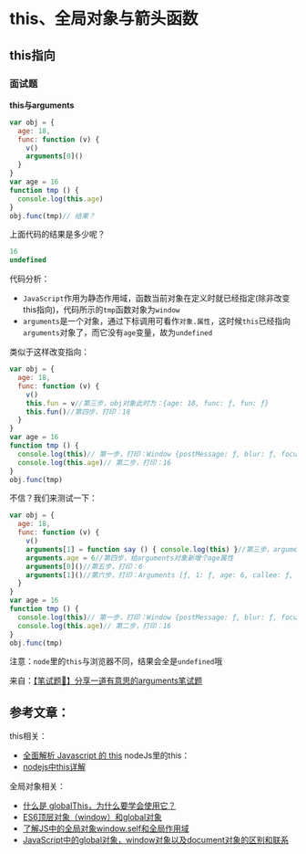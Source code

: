 # this、全局对象与箭头函数
## this指向

### 面试题
**this与arguments**  
```js
var obj = {
  age: 18,
  func: function (v) {
    v()
    arguments[0]()
  }
}
var age = 16
function tmp () {
  console.log(this.age)
}
obj.func(tmp)// 结果？
```
上面代码的结果是多少呢？  

```js
16
undefined
```
代码分析：  
* `JavaScript`作用为静态作用域，函数当前对象在定义时就已经指定(除非改变this指向)，代码所示的`tmp`函数对象为`window`
* `arguments`是一个对象，通过下标调用可看作`对象.属性`，这时候`this`已经指向`arguments`对象了，而它没有`age`变量，故为`undefined`

类似于这样改变指向：  
```js
var obj = {
  age: 18,
  func: function (v) {
    v()
    this.fun = v//第三步，obj对象此时为：{age: 18, func: ƒ, fun: ƒ}
    this.fun()//第四步，打印：18
  }
}
var age = 16
function tmp () {
  console.log(this)// 第一步，打印：Window {postMessage: ƒ, blur: ƒ, focus: ƒ, close: ƒ, frames: Window, …}
  console.log(this.age)// 第二步，打印：16
}
obj.func(tmp)
```
不信？我们来测试一下：  
```js
var obj = {
  age: 18,
  func: function (v) {
    v()
    arguments[1] = function say () { console.log(this) }//第三步，arguments对象此时为：Arguments [ƒ, 1: ƒ, callee: ƒ, Symbol(Symbol.iterator): ƒ]
    arguments.age = 6//第四步，给arguments对象新增个age属性
    arguments[0]()//第五步，打印：6
    arguments[1]()//第六步，打印：Arguments [ƒ, 1: ƒ, age: 6, callee: ƒ, Symbol(Symbol.iterator): ƒ]
  }
}
var age = 16
function tmp () {
  console.log(this)// 第一步，打印：Window {postMessage: ƒ, blur: ƒ, focus: ƒ, close: ƒ, frames: Window, …}
  console.log(this.age)// 第二步，打印：16
}
obj.func(tmp)
```
注意：`node`里的`this`与浏览器不同，结果会全是`undefined`哦

来自：[【笔试题👋】分享一道有意思的arguments笔试题](https://juejin.im/post/5e733b746fb9a07ca24f7137)
## 参考文章：
this相关：  
* [全面解析 Javascript 的 this](https://zhuanlan.zhihu.com/p/25294187)
nodeJs里的this：  
* [nodejs中this详解](https://www.cnblogs.com/wjcoding/p/11310077.html)

全局对象相关：  
* [什么是 globalThis，为什么要学会使用它？](https://segmentfault.com/a/1190000021472711)
* [ES6顶层对象（window）和global对象](https://blog.csdn.net/Sunday97/article/details/86754340)
* [了解JS中的全局对象window.self和全局作用域](https://www.cnblogs.com/xy2c/p/7501324.html)
* [JavaScript中的global对象，window对象以及document对象的区别和联系](https://www.cnblogs.com/Renyi-Fan/p/8973652.html)